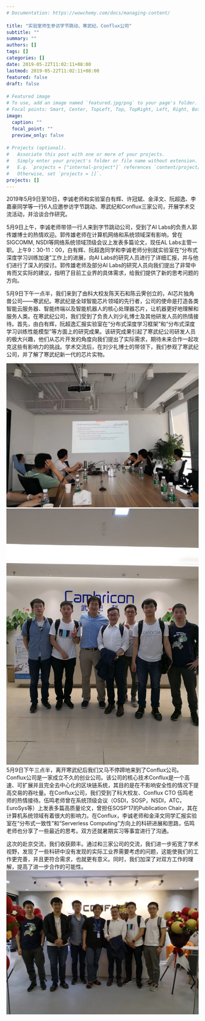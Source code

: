 ```yaml
---
# Documentation: https://wowchemy.com/docs/managing-content/

title: "实验室师生参访字节跳动、寒武纪、Conflux公司"
subtitle: ""
summary: ""
authors: []
tags: []
categories: []
date: 2019-05-22T11:02:11+08:00
lastmod: 2019-05-22T11:02:11+08:00
featured: false
draft: false

# Featured image
# To use, add an image named `featured.jpg/png` to your page's folder.
# Focal points: Smart, Center, TopLeft, Top, TopRight, Left, Right, BottomLeft, Bottom, BottomRight.
image:
  caption: ""
  focal_point: ""
  preview_only: false

# Projects (optional).
#   Associate this post with one or more of your projects.
#   Simply enter your project's folder or file name without extension.
#   E.g. `projects = ["internal-project"]` references `content/project/deep-learning/index.md`.
#   Otherwise, set `projects = []`.
projects: []
---
```

2019年5月9日至10日，李诚老师和实验室白有辉、许冠斌、金泽文、阮超逸、李嘉豪同学等一行6人应邀参访字节跳动、寒武纪和Conflux三家公司，开展学术交流活动，并洽谈合作研究。

5月9日上午，李诚老师带领一行人来到字节跳动公司，受到了AI Labs的负责人郭传雄博士的热情欢迎。郭传雄老师在计算机网络和系统领域深有影响，曾在SIGCOMM, NSDI等网络系统领域顶级会议上发表多篇论文，现任AL Labs主管一职。上午9：30-11：00，白有辉、阮超逸同学和李诚老师分别就实验室在“分布式深度学习训练加速”工作上的进展，向AI Labs的研究人员进行了详细汇报，并与他们进行了深入的探讨。郭传雄老师及部分AI Labs的研究人员向我们提出了非常中肯而又实际的建议，指明了目前工业界的具体需求，给我们提供了新的思考问题的方向。

5月9日下午一点半，我们来到了由科大校友陈天石和陈云霁创立的，AI芯片独角兽公司——寒武纪。寒武纪是全球智能芯片领域的先行者，公司的使命是打造各类智能云服务器、智能终端以及智能机器人的核心处理器芯片，让机器更好地理解和服务人类。在寒武纪公司，我们受到了负责人刘少礼博士及其他研发人员的热情接待。首先，由白有辉，阮超逸汇报实验室在“分布式深度学习框架”和“分布式深度学习训练性能模型”等方面上的研究成果。该研究成果引起了寒武纪公司研发人员的极大兴趣，他们从芯片开发的角度向我们提出了实际需求，期待未来合作一起攻克这些有影响力的挑战。学术交流后，在刘少礼博士的带领下，我们参观了寒武纪公司，并了解了寒武纪新一代的芯片实物。

![赴京交流2.jpg](赴京交流2.jpg)
![赴京交流3.jpg](赴京交流3.jpg)
5月9日下午三点半，离开寒武纪后我们又马不停蹄地来到了Conflux公司。 Conflux公司是一家成立不久的创业公司。该公司的核心技术Conflux是一个高速、可扩展并且完全去中心化的区块链系统，其目的是在不影响安全性的情况下提高交易的吞吐量。在Conflux公司，我们受到了科大校友、Conflux CTO 伍鸣老师的热情接待。伍鸣老师曾在系统顶级会议（OSDI，SOSP，NSDI，ATC，EuroSys等）上发表多篇高质量论文，曾担任SOSP’17的Publication Chair，其在计算机系统领域有着很大的影响力。在Conflux，李诚老师和金泽文同学汇报实验室在“分布式一致性”和“Serverless Computing”方向上的科研进展和思路，伍鸣老师也分享了一些最近的思考。双方还就暑期实习等事宜进行了沟通。

这次的赴京交流，我们收获颇丰。通过和三家公司的交流，我们进一步拓宽了学术视野，发现了一些科研中没有发现的实际工业界需要考虑的问题，这能使我们的工作更完善，并且更符合需求，也就更有意义。同时，我们加深了对双方工作的理解，提高了进一步合作的可能性。
![赴京交流4.jpg](赴京交流4.jpg)

